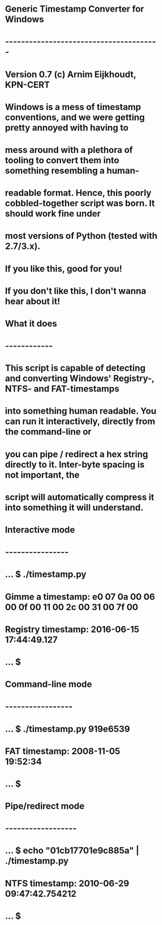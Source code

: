 # Generic Timestamp Converter for Windows
# ---------------------------------------
#
# Version 0.7 (c) Arnim Eijkhoudt, KPN-CERT
#
# Windows is a mess of timestamp conventions, and we were getting pretty annoyed with having to
# mess around with a plethora of tooling to convert them into something resembling a human-
# readable format. Hence, this poorly cobbled-together script was born. It should work fine under
# most versions of Python (tested with 2.7/3.x).
#
# If you like this, good for you!
# If you don't like this, I don't wanna hear about it!
#
# What it does
# ------------
#
# This script is capable of detecting and converting Windows' Registry-, NTFS- and FAT-timestamps
# into something human readable. You can run it interactively, directly from the command-line or
# you can pipe / redirect a hex string directly to it. Inter-byte spacing is not important, the
# script will automatically compress it into something it will understand.
#
# Interactive mode
# ----------------
# ... $ ./timestamp.py
# Gimme a timestamp: e0 07 0a 00 06 00 0f 00  11 00 2c 00 31 00 7f 00
# Registry timestamp: 2016-06-15 17:44:49.127
# ... $
#
# Command-line mode
# -----------------
# ... $ ./timestamp.py 919e6539
# FAT timestamp: 2008-11-05 19:52:34
# ... $
#
# Pipe/redirect mode
# ------------------
# ... $ echo "01cb17701e9c885a" | ./timestamp.py
# NTFS timestamp: 2010-06-29 09:47:42.754212
# ... $

